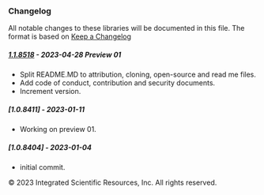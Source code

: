 ### Changelog
All notable changes to these libraries will be documented in this file.
The format is based on [Keep a Changelog](https://keepachangelog.com/en/1.0.0/)

##### [1.1.8518] - 2023-04-28 Preview 01
* Split README.MD to attribution, cloning, open-source and read me files.
* Add code of conduct, contribution and security documents.
* Increment version.

##### [1.0.8411] - 2023-01-11
* Working on preview 01.

##### [1.0.8404] - 2023-01-04
* initial commit.

&copy;  2023 Integrated Scientific Resources, Inc. All rights reserved.

[1.1.8518]: https://github.com/ATECoder/dn.vxi
